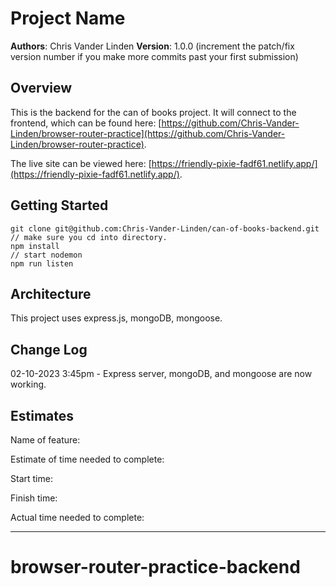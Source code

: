 # Project Name

**Authors**: Chris Vander Linden
**Version**: 1.0.0 (increment the patch/fix version number if you make more commits past your first submission)

## Overview

This is the backend for the can of books project.  It will connect to the frontend, which can be found here: [https://github.com/Chris-Vander-Linden/browser-router-practice](https://github.com/Chris-Vander-Linden/browser-router-practice).

The live site can be viewed here: [https://friendly-pixie-fadf61.netlify.app/](https://friendly-pixie-fadf61.netlify.app/).

## Getting Started

    git clone git@github.com:Chris-Vander-Linden/can-of-books-backend.git
    // make sure you cd into directory.
    npm install
    // start nodemon
    npm run listen

## Architecture

This project uses express.js, mongoDB, mongoose.

## Change Log

02-10-2023 3:45pm - Express server, mongoDB, and mongoose are now working.

## Estimates

Name of feature:

Estimate of time needed to complete:

Start time:

Finish time:

Actual time needed to complete:

---

# browser-router-practice-backend
